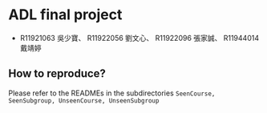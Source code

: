 # ADL final project
- R11921063 吳少寶、 R11922056 劉文心、 R11922096 張家誠、 R11944014 戴靖婷

## How to reproduce?
Please refer to the READMEs in the subdirectories ```SeenCourse, SeenSubgroup, UnseenCourse, UnseenSubgroup```